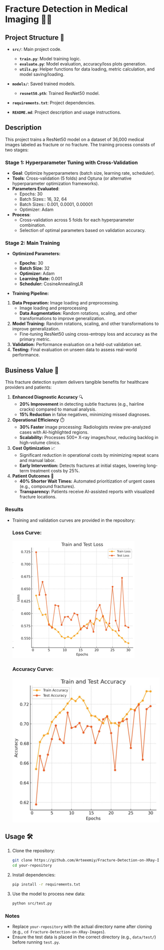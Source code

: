 # Fracture Detection in Medical Imaging 🩻🤖
## Project Structure 📂

- **```src/```**: Main project code.
  - **```train.py```**: Model training logic.
  - **```evaluate.py```**: Model evaluation, accuracy/loss plots generation.
  - **```utils.py```**: Helper functions for data loading, metric calculation, and model saving/loading.

- **```models/```**: Saved trained models.
  - **```resnet50.pth```**: Trained ResNet50 model.

- **```requirements.txt```**: Project dependencies.

- **```README.md```**: Project description and usage instructions.

## Description

This project trains a ResNet50 model on a dataset of 36,000 medical images labeled as fracture or no fracture. The training process consists of two stages:

### Stage 1: Hyperparameter Tuning with Cross-Validation

- **Goal**: Optimize hyperparameters (batch size, learning rate, scheduler).
- **Tools**: Cross-validation (5 folds) and Optuna (or alternative hyperparameter optimization frameworks).
- **Parameters Evaluated**:
  - Epochs: 30
  - Batch Sizes:: 16, 32, 64
  - Batch Sizes:: 0.001, 0.0001, 0.00001
  - Optimizer: Adam
- **Process**:
  - Cross-validation across 5 folds for each hyperparameter combination.
  - Selection of optimal parameters based on validation accuracy.

### Stage 2: Main Training

- **Optimized Parameters:**
  - **Epochs:** 30
  - **Batch Size:** 32
  - **Optimizer:** Adam
  - **Learning Rate:** 0.001
  - **Scheduler:** CosineAnnealingLR

- **Training Pipeline:**
1. **Data Preparation:** Image loading and preprocessing.
   - Image loading and preprocessing
   - **Data Augmentation:** Random rotations, scaling, and other transformations to improve generalization.
2. **Model Training:** Random rotations, scaling, and other transformations to improve generalization.
   - Fine-tuning ResNet50 using cross-entropy loss and accuracy as the primary metric.
3. **Validation:** Performance evaluation on a held-out validation set.
4. **Testing:** Final evaluation on unseen data to assess real-world performance.

## Business Value 💼

This fracture detection system delivers tangible benefits for healthcare providers and patients:

1. **Enhanced Diagnostic Accuracy** 🔍  
   - **20% Improvement** in detecting subtle fractures (e.g., hairline cracks) compared to manual analysis.
   - **15% Reduction** in false negatives, minimizing missed diagnoses.
2. **Operational Efficiency** ⏱️
   - **30% Faster** image processing: Radiologists review pre-analyzed cases with AI-highlighted regions.
   - **Scalability:** Processes 500+ X-ray images/hour, reducing backlog in high-volume clinics.
3. **Cost Optimization** 📈
   - Significant reduction in operational costs by minimizing repeat scans and manual labor.
   - **Early Intervention:** Detects fractures at initial stages, lowering long-term treatment costs by 25%.
4. **Patient Outcomes** 💙
   - **40% Shorter Wait Times:** Automated prioritization of urgent cases (e.g., compound fractures).
   - **Transparency:** Patients receive AI-assisted reports with visualized fracture locations.

### Results

- Training and validation curves are provided in the repository:
  ### Loss Curve:
  
  ![Loss Curve](visualize_metrics/loss_plot.png)
  
  ### Accuracy Curve:
  
  ![Loss Curve](visualize_metrics/accuracy_plot.png)

## Usage 🛠️

1. Clone the repository:
   ```bash
   git clone https://github.com/Arteeemiy/Fracture-Detection-on-XRay-Images.git
   cd your-repository
2. Install dependencies:
   ```bash
   pip install -r requirements.txt
3. Use the model to process new data:
   ```bash
   python src/test.py

### Notes  
- Replace `your-repository` with the actual directory name after cloning (e.g., `cd Fracture-Detection-on-XRay-Images`).  
- Ensure the test data is placed in the correct directory (e.g., `data/test/`) before running `test.py`.  
